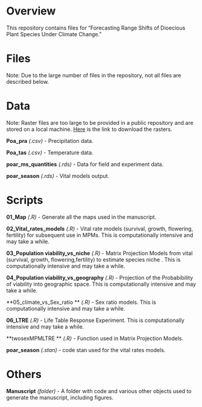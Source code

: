 # Overview

This repository contains files for “Forecasting Range Shifts of Dioecious Plant Species Under Climate Change.”

# Files

Note: Due to the large number of files in the repository, not all files are described below.

# Data

Note: Raster files are too large to be provided in a public repository and are stored on a local machine. [Here]([[https://www.dropbox.com/scl/fo/em8fok5gqwyhsum1hmier/ALoREAEAcgsADRWDyCqR4FA?rlkey=d92vrqi4ue5osdd857qcjlb9r&dl=1]{.underline}](https://www.dropbox.com/scl/fo/em8fok5gqwyhsum1hmier/ALoREAEAcgsADRWDyCqR4FA?rlkey=d92vrqi4ue5osdd857qcjlb9r&dl=1)) is the link to download the rasters.

**Poa_pra** *(.csv)* - Precipitation data.

**Poa_tas** *(.csv)* - Temperature data.

**poar_ms_quantities** *(.rds)* - Data for field and experiment data.

**poar_season** *(.rds)* - Vital models output.

# Scripts

**01_Map**  *(.R)* - Generate all the maps used in the manuscript.

**02_Vital_rates_models** *(.R)* - Vital rate models (survival, growth, flowering, fertility) for subsequent use in MPMs. This is computationally intensive and may take a while.

**03_Population viability_vs_niche** *(.R)* - Matrix Projection Models from vital (survival, growth, flowering,fertility) to estimate species niche . This is computationally intensive and may take a while.

**04_Population viability_vs_geography**  *(.R)* - Projection of the Probabibility of viability into geographic space. This is computationally intensive and may take a while.

**05_climate_vs_Sex_ratio ** *(.R)* - Sex ratio models. This is computationally intensive and may take a while.

**06_LTRE** *(.R)* - Life Table Response Experiment. This is computationally intensive and may take a while.

**twosexMPMLTRE ** *(.R)* - Function used in Matrix Projection Models.

**poar_season** *(.stan)* - code stan used for the vital rates models.

# Others

**Manuscript** *(folder)* - A folder with code and various other objects used to generate the manuscript, including figures.
